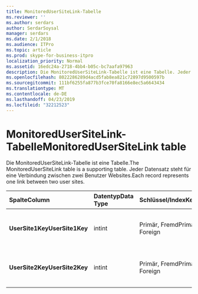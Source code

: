 ```yaml
---
title: MonitoredUserSiteLink-Tabelle
ms.reviewer: ''
ms.author: serdars
author: SerdarSoysal
manager: serdars
ms.date: 2/1/2018
ms.audience: ITPro
ms.topic: article
ms.prod: skype-for-business-itpro
localization_priority: Normal
ms.assetid: 16edc24a-2718-4bb4-b05c-bc7aafa97963
description: Die MonitoredUserSiteLink-Tabelle ist eine Tabelle. Jeder Datensatz steht für eine Verbindung zwischen zwei Benutzer Websites.
ms.openlocfilehash: 8022286289d4acd5fab8ea821c72897d9500597b
ms.sourcegitcommit: 111bf6255fa877b3fce70fa8166e8ec5a6643434
ms.translationtype: MT
ms.contentlocale: de-DE
ms.lasthandoff: 04/23/2019
ms.locfileid: "32212523"
---
```

# <a name="monitoredusersitelink-table"></a><span data-ttu-id="ada83-104">MonitoredUserSiteLink-Tabelle</span><span class="sxs-lookup"><span data-stu-id="ada83-104">MonitoredUserSiteLink table</span></span>
 
<span data-ttu-id="ada83-105">Die MonitoredUserSiteLink-Tabelle ist eine Tabelle.</span><span class="sxs-lookup"><span data-stu-id="ada83-105">The MonitoredUserSiteLink table is a supporting table.</span></span> <span data-ttu-id="ada83-106">Jeder Datensatz steht für eine Verbindung zwischen zwei Benutzer Websites.</span><span class="sxs-lookup"><span data-stu-id="ada83-106">Each record represents one link between two user sites.</span></span>
  
|<span data-ttu-id="ada83-107">**Spalte**</span><span class="sxs-lookup"><span data-stu-id="ada83-107">**Column**</span></span>|<span data-ttu-id="ada83-108">**Datentyp**</span><span class="sxs-lookup"><span data-stu-id="ada83-108">**Data Type**</span></span>|<span data-ttu-id="ada83-109">**Schlüssel/Index**</span><span class="sxs-lookup"><span data-stu-id="ada83-109">**Key/Index**</span></span>|<span data-ttu-id="ada83-110">**Details**</span><span class="sxs-lookup"><span data-stu-id="ada83-110">**Details**</span></span>|
|:-----|:-----|:-----|:-----|
|<span data-ttu-id="ada83-111">**UserSite1Key**</span><span class="sxs-lookup"><span data-stu-id="ada83-111">**UserSite1Key**</span></span> <br/> |<span data-ttu-id="ada83-112">int</span><span class="sxs-lookup"><span data-stu-id="ada83-112">int</span></span>  <br/> |<span data-ttu-id="ada83-113">Primär, Fremd</span><span class="sxs-lookup"><span data-stu-id="ada83-113">Primary, Foreign</span></span>  <br/> |<span data-ttu-id="ada83-114">Verweis von der [UserSite-Tabelle](usersite.md).</span><span class="sxs-lookup"><span data-stu-id="ada83-114">Referenced from the [UserSite table](usersite.md).</span></span>  <br/> |
|<span data-ttu-id="ada83-115">**UserSite2Key**</span><span class="sxs-lookup"><span data-stu-id="ada83-115">**UserSite2Key**</span></span> <br/> |<span data-ttu-id="ada83-116">int</span><span class="sxs-lookup"><span data-stu-id="ada83-116">int</span></span>  <br/> |<span data-ttu-id="ada83-117">Primär, Fremd</span><span class="sxs-lookup"><span data-stu-id="ada83-117">Primary, Foreign</span></span>  <br/> |<span data-ttu-id="ada83-118">Verweis von der [UserSite-Tabelle](usersite.md).</span><span class="sxs-lookup"><span data-stu-id="ada83-118">Reference from the [UserSite table](usersite.md).</span></span>  <br/> |
   

